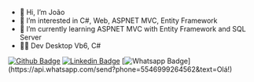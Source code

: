 - 👋 Hi, I’m João
- 👀 I’m interested in C#, Web, ASPNET MVC, Entity Framework
- 🌱 I’m currently learning ASPNET MVC with Entity Framework and SQL Server
- :office_worker: Dev Desktop Vb6, C#

[![Github Badge](https://img.shields.io/badge/-Github-000?style=flat-square&logo=Github&logoColor=white&link=https://github.com/JoaoGabrielVS19)](https://github.com/JoaoGabrielVS19)
[![Linkedin Badge](https://img.shields.io/badge/-LinkedIn-blue?style=flat-square&logo=Linkedin&logoColor=white&link=https://www.linkedin.com/in/joaogabrielduarte/)](https://www.linkedin.com/in/joaogabrielduarte/)
[![Whatsapp Badge](https://img.shields.io/badge/-Whatsapp-4CA143?style=flat-square&labelColor=4CA143&logo=whatsapp&logoColor=white&link=https://api.whatsapp.com/send?phone=5546999264562&text=Olá!)](https://api.whatsapp.com/send?phone=5546999264562&text=Olá!)
